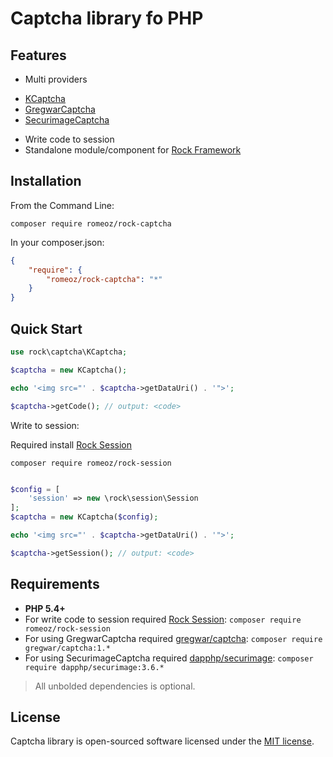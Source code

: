 Captcha library fo PHP
=================



Features
-------------------

 * Multi providers
  - [KCaptcha](http://www.captcha.ru/en/kcaptcha/)
  - [GregwarCaptcha](https://github.com/Gregwar/Captcha)
  - [SecurimageCaptcha](https://github.com/dapphp/securimage)
 * Write code to session
 * Standalone module/component for [Rock Framework](https://github.com/romeOz/rock)

Installation
-------------------

From the Command Line:

`composer require romeoz/rock-captcha`

In your composer.json:

```json
{
    "require": {
        "romeoz/rock-captcha": "*"
    }
}
```

Quick Start
-------------------

```php
use rock\captcha\KCaptcha;

$captcha = new KCaptcha();

echo '<img src="' . $captcha->getDataUri() . '">';

$captcha->getCode(); // output: <code>
```

Write to session:

Required install [Rock Session](https://github.com/romeOz/rock-session) 

`composer require romeoz/rock-session`

```php

$config = [
    'session' => new \rock\session\Session
];
$captcha = new KCaptcha($config);

echo '<img src="' . $captcha->getDataUri() . '">';

$captcha->getSession(); // output: <code>
```

Requirements
-------------------
 * **PHP 5.4+**
 * For write code to session required [Rock Session](https://github.com/romeOz/rock-session): `composer require romeoz/rock-session`
 * For using GregwarCaptcha required [gregwar/captcha](https://github.com/Gregwar/Captcha): `composer require gregwar/captcha:1.*`
 * For using SecurimageCaptcha required [dapphp/securimage](https://github.com/dapphp/securimage): `composer require dapphp/securimage:3.6.*` 

>All unbolded dependencies is optional.

License
-------------------

Captcha library is open-sourced software licensed under the [MIT license](http://opensource.org/licenses/MIT).
